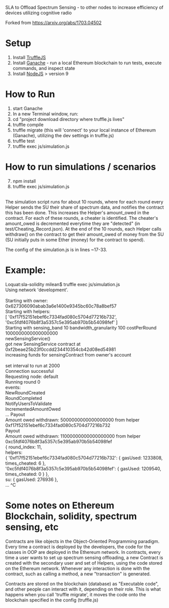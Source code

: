 SLA to Offload Spectrum Sensing - to other nodes to increase efficiency of devices utilizing cognitive radio

Forked from https://arxiv.org/abs/1703.04502

# Setup
1. Install [TruffleJS](https://github.com/trufflesuite/truffle)
2. Install [Ganache](http://truffleframework.com/ganache/) - run a local Ethereum blockchain to run tests, execute commands, and inspect state
3. Install [NodeJS](https://nodejs.org/en/) > version 9

# How to Run
1. start Ganache
2. In a new Terminal window, run:
3. cd "project download directory where truffle.js lives"
4. truffle compile
5. truffle migrate (this will 'connect' to your local instance of Ethereum (Ganache), utilizing the dev settings in truffle.js)
6. truffle test
7. truffle exec  js/simulation.js

# How to run simulations / scenarios
7. npm install
8. truffle exec  js/simulation.js
<br>
The simulation script runs for about 10 rounds, where for each round every Helper sends the SU their share of spectrum data, and notifies the contract this has been done. This increases the Helper's amount_owed in the contract. For each of these rounds, a cheater is identified. The cheater's amount_owed is decremented everytime they are "detected" (in test/Cheating_Record.json). At the end of the 10 rounds, each Helper calls withdraw() on the contract to get their amount_owed of money from the SU (SU initially puts in some Ether (money) for the contract to spend). <br>

The config of the simulation.js is in lines ~17-33.
<br>

# Example:
Loquat:sla-solidity milean$ truffle exec  js/simulation.js <br>
Using network 'development'.<br>
<br>
Starting with owner:<br>
0x627306090abab3a6e1400e9345bc60c78a8bef57<br>
Starting with helpers:<br>
[ '0xf17f52151ebef6c7334fad080c5704d77216b732',<br>
  '0xc5fdf4076b8f3a5357c5e395ab970b5b54098fef' ]<br>
Starting with sensing_band 10 bandwidth_granularity 100 costPerRound 1000000000000000000<br>
newSensingService()<br>
got new SensingService contract at 0xf2beae25b23f0ccdd234410354cb42d08ed54981<br>
increasing funds for sensingContract from owner's account<br>
<br>
set interval to run at 2000<br>
Connection successful<br>
Requesting node: default<br>
Running round 0<br>
events:<br>
NewRoundCreated<br>
RoundCompleted<br>
NotifyUsersToValidate<br>
IncrementedAmountOwed<br>
...
Payout<br>
Amount owed withdrawn: 5000000000000000000 from helper 0xf17f52151ebef6c7334fad080c5704d77216b732<br>
Payout<br>
Amount owed withdrawn: 11000000000000000000 from helper 0xc5fdf4076b8f3a5357c5e395ab970b5b54098fef<br>
{ round_index: 11,<br>
  helpers: <br>
   { '0xf17f52151ebef6c7334fad080c5704d77216b732': { gasUsed: 1233808, times_cheated: 6 },<br>
     '0xc5fdf4076b8f3a5357c5e395ab970b5b54098fef': { gasUsed: 1209540, times_cheated: 0 } },<br>
  su: { gasUsed: 276936 },<br>
...
^C

# Some notes on Ethereum Blockchain, solidity, spectrum sensing, etc
Contracts are like objects in the Object-Oriented Programming paradigm. Every time a contract is deployed by the developers, the code for the classes in OOP are deployed in the Ethereum network. In contracts, every time a user wants to set up spectrum sensing offloading, a new Contract is created with the secondary user and set of Helpers, using the code stored on the Ethereum network. Whenever any interaction is done with the contract, such as calling a method, a new "transaction" is generated.

Contracts are stored on the blockchain (database) as "Executable code", and other people can interact with it, depending on their role. This is what happens when you call 'truffle migrate', it moves the code onto the blockchain specified in the config (truffle.js)

